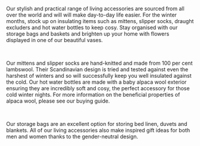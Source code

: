 Our stylish and practical range of living accessories are sourced from all over the world and will will make day-to-day life easier. For the winter months, stock up on insulating items such as mittens, slipper socks, draught excluders and hot water bottles to keep cosy. Stay organised with our storage bags and baskets and brighten up your home with flowers displayed in one of our beautiful vases. 

 

Our mittens and slipper socks are hand-knitted and made from 100 per cent lambswool. Their Scandinavian design is tried and tested against even the harshest of winters and so will successfully keep you well insulated against the cold. Our hot water bottles are made with a baby alpaca wool exterior ensuring they are incredibly soft and cosy, the perfect accessory for those cold winter nights. For more information on the beneficial properties of alpaca wool, please see our buying guide.

 

Our storage bags are an excellent option for storing bed linen, duvets and blankets. All of our living accessories also make inspired gift ideas for both men and women thanks to the gender-neutral design.

 

